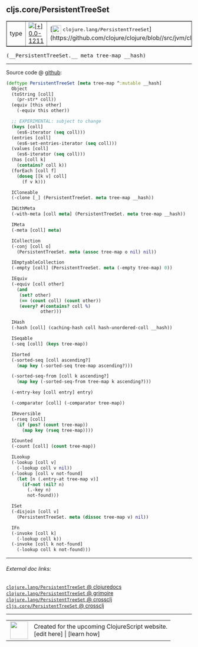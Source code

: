 ## cljs.core/PersistentTreeSet



 <table border="1">
<tr>
<td>type</td>
<td><a href="https://github.com/cljsinfo/cljs-api-docs/tree/0.0-1211"><img valign="middle" alt="[+] 0.0-1211" title="Added in 0.0-1211" src="https://img.shields.io/badge/+-0.0--1211-lightgrey.svg"></a> </td>
<td>
[<img height="24px" valign="middle" src="http://i.imgur.com/1GjPKvB.png"> <samp>clojure.lang/PersistentTreeSet</samp>](https://github.com/clojure/clojure/blob//src/jvm/clojure/lang/PersistentTreeSet.java)
</td>
</tr>
</table>


 <samp>
(__PersistentTreeSet.__ meta tree-map __hash)<br>
</samp>

---







Source code @ [github](https://github.com/clojure/clojurescript/blob/r2758/src/cljs/cljs/core.cljs#L7483-L7569):

```clj
(deftype PersistentTreeSet [meta tree-map ^:mutable __hash]
  Object
  (toString [coll]
    (pr-str* coll))
  (equiv [this other]
    (-equiv this other))

  ;; EXPERIMENTAL: subject to change
  (keys [coll]
    (es6-iterator (seq coll)))
  (entries [coll]
    (es6-set-entries-iterator (seq coll)))
  (values [coll]
    (es6-iterator (seq coll)))
  (has [coll k]
    (contains? coll k))
  (forEach [coll f]
    (doseq [[k v] coll]
      (f v k)))

  ICloneable
  (-clone [_] (PersistentTreeSet. meta tree-map __hash))

  IWithMeta
  (-with-meta [coll meta] (PersistentTreeSet. meta tree-map __hash))

  IMeta
  (-meta [coll] meta)

  ICollection
  (-conj [coll o]
    (PersistentTreeSet. meta (assoc tree-map o nil) nil))

  IEmptyableCollection
  (-empty [coll] (PersistentTreeSet. meta (-empty tree-map) 0))

  IEquiv
  (-equiv [coll other]
    (and
     (set? other)
     (== (count coll) (count other))
     (every? #(contains? coll %)
             other)))

  IHash
  (-hash [coll] (caching-hash coll hash-unordered-coll __hash))

  ISeqable
  (-seq [coll] (keys tree-map))

  ISorted
  (-sorted-seq [coll ascending?]
    (map key (-sorted-seq tree-map ascending?)))

  (-sorted-seq-from [coll k ascending?]
    (map key (-sorted-seq-from tree-map k ascending?)))

  (-entry-key [coll entry] entry)

  (-comparator [coll] (-comparator tree-map))

  IReversible
  (-rseq [coll]
    (if (pos? (count tree-map))
      (map key (rseq tree-map))))

  ICounted
  (-count [coll] (count tree-map))

  ILookup
  (-lookup [coll v]
    (-lookup coll v nil))
  (-lookup [coll v not-found]
    (let [n (.entry-at tree-map v)]
      (if-not (nil? n)
        (.-key n)
        not-found)))

  ISet
  (-disjoin [coll v]
    (PersistentTreeSet. meta (dissoc tree-map v) nil))

  IFn
  (-invoke [coll k]
    (-lookup coll k))
  (-invoke [coll k not-found]
    (-lookup coll k not-found)))
```

<!--
Repo - tag - source tree - lines:

 <pre>
clojurescript @ r2758
└── src
    └── cljs
        └── cljs
            └── <ins>[core.cljs:7483-7569](https://github.com/clojure/clojurescript/blob/r2758/src/cljs/cljs/core.cljs#L7483-L7569)</ins>
</pre>

-->

---



###### External doc links:

[`clojure.lang/PersistentTreeSet` @ clojuredocs](http://clojuredocs.org/clojure.lang/PersistentTreeSet)<br>
[`clojure.lang/PersistentTreeSet` @ grimoire](http://conj.io/store/v1/org.clojure/clojure/1.7.0-beta3/clj/clojure.lang/PersistentTreeSet/)<br>
[`clojure.lang/PersistentTreeSet` @ crossclj](http://crossclj.info/fun/clojure.lang/PersistentTreeSet.html)<br>
[`cljs.core/PersistentTreeSet` @ crossclj](http://crossclj.info/fun/cljs.core.cljs/PersistentTreeSet.html)<br>

---

 <table>
<tr><td>
<img valign="middle" align="right" width="48px" src="http://i.imgur.com/Hi20huC.png">
</td><td>
Created for the upcoming ClojureScript website.<br>
[edit here] | [learn how]
</td></tr></table>

[edit here]:https://github.com/cljsinfo/cljs-api-docs/blob/master/cljsdoc/cljs.core_PersistentTreeSet.cljsdoc
[learn how]:https://github.com/cljsinfo/cljs-api-docs/wiki/cljsdoc-files

<!--

This information was too distracting to show to readers, but I'll leave it
commented here since it is helpful to:

- pretty-print the data used to generate this document
- and show how to retrieve that data



The API data for this symbol:

```clj
{:ns "cljs.core",
 :name "PersistentTreeSet",
 :signature ["[meta tree-map __hash]"],
 :history [["+" "0.0-1211"]],
 :type "type",
 :full-name-encode "cljs.core_PersistentTreeSet",
 :source {:code "(deftype PersistentTreeSet [meta tree-map ^:mutable __hash]\n  Object\n  (toString [coll]\n    (pr-str* coll))\n  (equiv [this other]\n    (-equiv this other))\n\n  ;; EXPERIMENTAL: subject to change\n  (keys [coll]\n    (es6-iterator (seq coll)))\n  (entries [coll]\n    (es6-set-entries-iterator (seq coll)))\n  (values [coll]\n    (es6-iterator (seq coll)))\n  (has [coll k]\n    (contains? coll k))\n  (forEach [coll f]\n    (doseq [[k v] coll]\n      (f v k)))\n\n  ICloneable\n  (-clone [_] (PersistentTreeSet. meta tree-map __hash))\n\n  IWithMeta\n  (-with-meta [coll meta] (PersistentTreeSet. meta tree-map __hash))\n\n  IMeta\n  (-meta [coll] meta)\n\n  ICollection\n  (-conj [coll o]\n    (PersistentTreeSet. meta (assoc tree-map o nil) nil))\n\n  IEmptyableCollection\n  (-empty [coll] (PersistentTreeSet. meta (-empty tree-map) 0))\n\n  IEquiv\n  (-equiv [coll other]\n    (and\n     (set? other)\n     (== (count coll) (count other))\n     (every? #(contains? coll %)\n             other)))\n\n  IHash\n  (-hash [coll] (caching-hash coll hash-unordered-coll __hash))\n\n  ISeqable\n  (-seq [coll] (keys tree-map))\n\n  ISorted\n  (-sorted-seq [coll ascending?]\n    (map key (-sorted-seq tree-map ascending?)))\n\n  (-sorted-seq-from [coll k ascending?]\n    (map key (-sorted-seq-from tree-map k ascending?)))\n\n  (-entry-key [coll entry] entry)\n\n  (-comparator [coll] (-comparator tree-map))\n\n  IReversible\n  (-rseq [coll]\n    (if (pos? (count tree-map))\n      (map key (rseq tree-map))))\n\n  ICounted\n  (-count [coll] (count tree-map))\n\n  ILookup\n  (-lookup [coll v]\n    (-lookup coll v nil))\n  (-lookup [coll v not-found]\n    (let [n (.entry-at tree-map v)]\n      (if-not (nil? n)\n        (.-key n)\n        not-found)))\n\n  ISet\n  (-disjoin [coll v]\n    (PersistentTreeSet. meta (dissoc tree-map v) nil))\n\n  IFn\n  (-invoke [coll k]\n    (-lookup coll k))\n  (-invoke [coll k not-found]\n    (-lookup coll k not-found)))",
          :title "Source code",
          :repo "clojurescript",
          :tag "r2758",
          :filename "src/cljs/cljs/core.cljs",
          :lines [7483 7569]},
 :full-name "cljs.core/PersistentTreeSet",
 :clj-symbol "clojure.lang/PersistentTreeSet"}

```

Retrieve the API data for this symbol:

```clj
;; from Clojure REPL
(require '[clojure.edn :as edn])
(-> (slurp "https://raw.githubusercontent.com/cljsinfo/cljs-api-docs/catalog/cljs-api.edn")
    (edn/read-string)
    (get-in [:symbols "cljs.core/PersistentTreeSet"]))
```

-->
